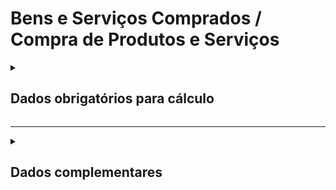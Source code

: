 # Bens e Serviços Comprados / Compra de Produtos e Serviços

<details>
  <summary><strong><h2>Dados obrigatórios para cálculo</strong></summary>

|Campo no Supabase	|Valores GHG|
|---|---|
`categoria_de_emissoes`|_BENS E SERVIÇOS COMPRADOS_|
|[id_compra_produto](https://github.com/ZNIT-Tech/documentation/blob/main/Produtos%20e%20Servi%C3%A7os.md)*|Id do produto/serviço|
|`quant`|Quantidade comprada|
|`un`|Unidade da compra|
|`fator_de_emisso_bruto**`|Fator bruto de emissão|
|`fator_correcao_do_fator_emissao**`|Fator de correção do fator de emissão|
|`fator_conv_un_medida**`|Fator de conversão da unidade de medida|

<sub><em>Obs.: * Se CNPJ for 07882930000165, procurar em [Tabela de Produtos - Mitre](https://github.com/ZNIT-Tech/documentation/blob/main/Tabela%20de%20Produtos%20-%20Mitre.md) </em></sub>

<sub><em>Obs.: ** Valores não obrigatórios</em></sub>


|Campo no Supabase	|Valores GHG|
|---|---|
`categoria_de_emissoes`|_COMPRA DE PRODUTOS E SERVIÇOS_|
|[id_compra_produto](https://github.com/ZNIT-Tech/documentation/blob/main/Produtos%20e%20Servi%C3%A7os.md)|Id do produto/serviço|
|`quant`|Quantidade comprada|
|`un`|Unidade da compra|
|`fator_de_emisso_bruto*`|Fator bruto de emissão|
|`fator_correcao_do_fator_emissao*`|Fator de correção do fator de emissão|
|`fator_conv_un_medida*`|Fator de conversão da unidade de medida|

<sub><em>Obs.: * Valores não obrigatórios</em></sub>

</details>

---

<details>
  <summary><h2><strong>Dados complementares</strong></summary>

|Campo no Supabase|Valor|
|---|---|
|`cnpj_fornecedor`|CNPJ Fornecedor|
|`nome_fornecedor`|Nome Fornecedor|
`numero_do_documento`|Chave da NFe|
`natureza_da_operao`|Natureza da operação|
`cdigo_do_produto`|Codigo produto|
`ncm`|NCM|
`un`|Unidade de medida|
`quant`|Quantidade|
`peso_nf`|Peso|
`endereco_do_experdidor`|Endereço do remetente|
`endereco_do_destinatrio`|Endereço do destinatário|


</details>
